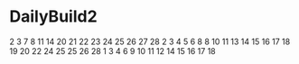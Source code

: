 # DailyBuild2
2
3
7
8
11
14
20
21
22
23
24
25
26
27
28
2
3
4
5
6
8
8
10
11
13
14
15
16
17
18
19
20
22
24
25
25
26
28
1
3
4
6
9
10
11
12
14
15
16
17
18
